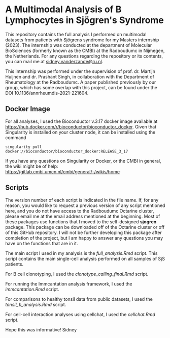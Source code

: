 # A Multimodal Analysis of B Lymphocytes in Sjögren's Syndrome
This repository contains the full analysis I performed on multimodal datasets from patients with Sjögrens syndrome for my Masters internship (2023).
The internship was conducted at the department of Molecular BioSciences (formerly known as the CMBI) at the Radboudumc in Nijmegen, the Netherlands.
For any questions regarding the repository or its contents, you can mail me at sidney.vanderzande@ru.nl.

This internship was performed under the supervision of prof. dr. Martijn Huijnen and dr. Prashant Singh, in collaboration with the Department of Rheumatology at the Radboudumc.
A paper published previously by our group, which has some overlap with this project, can be found under the DOI 10.1136/annrheumdis-2021-221604.

## Docker Image
For all analyses, I used the Bioconductor v.3.17 docker image available at https://hub.docker.com/r/bioconductor/bioconductor_docker. Given that Singularity is installed on your cluster node, it can be installed using the command 
```
singularity pull docker://bioconductor/bioconductor_docker:RELEASE_3_17
```
If you have any questions on Singularity or Docker, or the CMBI in general, the wiki might be of help: https://gitlab.cmbi.umcn.nl/cmbi/general/-/wikis/home

## Scripts
The version number of each script is indicated in the file name. If, for any reason, you would like to request a previous version of any script mentioned here, and you do not have access to the Radboudumc Octarine cluster, please email me at the email address mentioned at the beginning.
Most of these packages use functions that I moved to the self-designed __sjogren__ package. This package can be downloaded off of the Octarine cluster or off of this GitHub repository. I will not be further developing this package after completion of the project, but I am happy to answer any questions you may have on the functions that are in it.

The main script I used in my analysis is the _full_analysis.Rmd_ script. This script contains the main single-cell analysis performed on all samples of SjS patients.

For B cell clonotyping, I used the _clonotype_calling_final.Rmd_ script.

For running the Immcantation analysis framework, I used the _immcantation.Rmd_ script.

For comparisons to healthy tonsil data from public datasets, I used the _tonsil_b_analysis.Rmd_ script.

For cell-cell interaction analyses using cellchat, I used the _cellchat.Rmd_ script.

Hope this was informative!
Sidney
